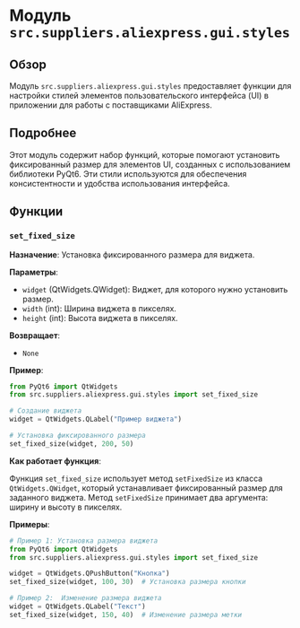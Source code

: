 # Модуль `src.suppliers.aliexpress.gui.styles`

## Обзор

Модуль `src.suppliers.aliexpress.gui.styles` предоставляет функции для настройки стилей элементов пользовательского интерфейса (UI) в приложении для работы с поставщиками AliExpress. 

## Подробнее

Этот модуль содержит набор функций, которые помогают  установить  фиксированный размер для элементов UI, созданных с использованием библиотеки PyQt6. Эти стили используются для  обеспечения  консистентности и удобства использования интерфейса.

## Функции

### `set_fixed_size`

**Назначение**: Установка фиксированного размера для виджета.

**Параметры**:

- `widget` (QtWidgets.QWidget): Виджет, для которого нужно установить размер.
- `width` (int): Ширина виджета в пикселях.
- `height` (int): Высота виджета в пикселях.

**Возвращает**:

- `None`

**Пример**:

```python
from PyQt6 import QtWidgets
from src.suppliers.aliexpress.gui.styles import set_fixed_size

# Создание виджета
widget = QtWidgets.QLabel("Пример виджета")

# Установка фиксированного размера
set_fixed_size(widget, 200, 50)
```

**Как работает функция**:

Функция `set_fixed_size`  использует метод `setFixedSize` из класса `QtWidgets.QWidget`, который устанавливает фиксированный размер для заданного виджета.  Метод `setFixedSize`  принимает два аргумента: ширину и высоту в пикселях.

**Примеры**:

```python
# Пример 1: Установка размера виджета
from PyQt6 import QtWidgets
from src.suppliers.aliexpress.gui.styles import set_fixed_size

widget = QtWidgets.QPushButton("Кнопка")
set_fixed_size(widget, 100, 30)  # Установка размера кнопки

# Пример 2:  Изменение размера виджета
widget = QtWidgets.QLabel("Текст")
set_fixed_size(widget, 150, 40)  # Изменение размера метки
```
